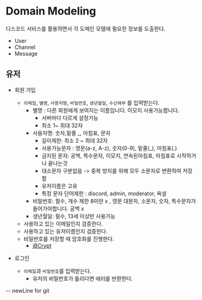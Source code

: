 # Domain Modeling
디스코드 서비스를 활용하면서 각 도메인 모델에 필요한 정보를 도출한다.


- User
- Channel
- Message

## 유저

- 회원 가입
  - `이메일`, `별명`, `사용자명`, `비밀번호`, `생년월일`, `수신여부` 를 입력받는다.
    - 별명 : 다른 회원에게 보여지는 이름입니다. 이모지 사용가능합니다.
      - 서버마다 다르게 설정가능
      - 최소 1~ 최대 32자
    - 사용자명: 숫자,밑줄 _, 마침표, 문자
      - 길이제한: 최소 2 ~ 최대 32자
      - 사용가능문자 : 영문(a-z, A-z), 숫자(0-9), 밑줄(_), 마침표(.)
      - 금지된 문자: 공백, 특수문자, 이모지, 연속된마침표, 마침표로 시작하거나 끝나는것
      - 대소문자 구분없음 -> 중복 방지를 위해 모두 소문자로 변환하여 저장함
      - 유저이름은 고유
      - 특정 문자 단어제한 : discord, admin, moderator, 욕설
    - 비밀번호: 필수, 개수 제한 8미만 x , 영문 대문자, 소문자, 숫자, 특수문자가 들어가야합니다. 공백 x
    - 생년월일: 필수, 13세 이상만 사용가능
  - 사용하고 있는 이메일인지 검증한다.
  - 사용하고 있는 유저이름인지 검증한다.
  - 비밀번호를 저장할 때 암호화를 진행한다.
    - [jBCrypt](https://www.mindrot.org/projects/jBCrypt/)

- 로그인
  - `이메일`과 `비밀번호`를 입력받는다.
    - 유저의 비밀번호가 틀리다면 에러를 반환한다.


-- newLine for git
